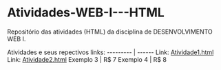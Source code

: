 # Atividades-WEB-I---HTML
Repositório das atividades (HTML) da disciplina de DESENVOLVIMENTO WEB I.

Atividades e seus repectivos links:
--------- | ------
Link: [Atividade1.html](https://github.com/thaylizesant0s/Atividades-WEB-I---HTML/blob/main/Atividade1.html)
Link: [Atividade2.html](https://github.com/thaylizesant0s/Atividades-WEB-I---HTML/blob/main/Atividade2.html)
Exemplo 3 | R$ 7
Exemplo 4 | R$ 8
